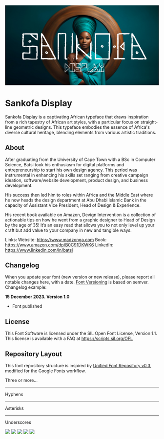 ![Sample Image](documentation/cover.jpg)

# Sankofa Display

Sankofa Display is a captivating African typeface that draws inspiration from a rich tapestry of African art styles, with a particular focus on straight-line geometric designs. This typeface embodies the essence of Africa's diverse cultural heritage, blending elements from various artistic traditions.


## About

After graduating from the University of Cape Town with a BSc in Computer Science, Batsi took his enthusiasm for digital platforms and entrepreneurship to start his own design agency. This period was instrumental in enhancing his skills set ranging from creative campaign ideation, software/website development, product design, and business development. 
 
His success then led him to roles within Africa and the Middle East where he now heads the design department at Abu Dhabi Islamic Bank in the capacity of Assistant Vice President, Head of Design & Experience.

His recent book available on Amazon, Devign Intervention is a collection of actionable tips on how he went from a graphic designer to Head of Design by the age of 35! It’s an easy read that allows you to not only level up your craft but add value to your company in new and tangible ways.

Links:
Website: https://www.madzonga.com
Book: https://www.amazon.com/dp/B0C91DKWK6
LinkedIn: https://www.linkedin.com/in/batsi


## Changelog

When you update your font (new version or new release), please report all notable changes here, with a date.
[Font Versioning](https://github.com/googlefonts/gf-docs/tree/main/Spec#font-versioning) is based on semver. 
Changelog example:

**15 December 2023. Version 1.0**
- Font published

## License

This Font Software is licensed under the SIL Open Font License, Version 1.1.
This license is available with a FAQ at
https://scripts.sil.org/OFL

## Repository Layout

This font repository structure is inspired by [Unified Font Repository v0.3](https://github.com/unified-font-repository/Unified-Font-Repository), modified for the Google Fonts workflow.

Three or more...

---

Hyphens

***

Asterisks

___

Underscores

[![][Fontbakery]](https://batsimadz.github.io/Sankofa-Display/fontbakery/fontbakery-report.html)
[![][Universal]](https://batsimadz.github.io/Sankofa-Display/fontbakery/fontbakery-report.html)
[![][GF Profile]](https://batsimadz.github.io/Sankofa-Display/fontbakery/fontbakery-report.html)
[![][Outline Correctness]](https://batsimadz.github.io/Sankofa-Display/fontbakery/fontbakery-report.html)
[![][Shaping]](https://batsimadz.github.io/Sankofa-Display/fontbakery/fontbakery-report.html)

[Fontbakery]: https://img.shields.io/endpoint?url=https%3A%2F%2Fraw.githubusercontent.com%2Fbatsimadz%2FSankofa-Display%2Fgh-pages%2Fbadges%2Foverall.json
[GF Profile]: https://img.shields.io/endpoint?url=https%3A%2F%2Fraw.githubusercontent.com%2Fbatsimadz%2FSankofa-Display%2Fgh-pages%2Fbadges%2FGoogleFonts.json
[Outline Correctness]: https://img.shields.io/endpoint?url=https%3A%2F%2Fraw.githubusercontent.com%2Fbatsimadz%2FSankofa-Display%2Fgh-pages%2Fbadges%2FOutlineCorrectnessChecks.json
[Shaping]: https://img.shields.io/endpoint?url=https%3A%2F%2Fraw.githubusercontent.com%2Fbatsimadz%2FSankofa-Display%2Fgh-pages%2Fbadges%2FShapingChecks.json
[Universal]: https://img.shields.io/endpoint?url=https%3A%2F%2Fraw.githubusercontent.com%2Fbatsimadz%2FSankofa-Display%2Fgh-pages%2Fbadges%2FUniversal.json
